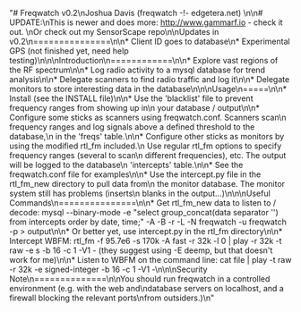 "# Freqwatch v0.2\nJoshua Davis (freqwatch -!- edgetera.net)  \n\n# UPDATE:\nThis is newer and does more: http://www.gammarf.io - check it out.  \nOr check out my SensorScape repo\n\nUpdates in v0.2\n===============\n\n* Client ID goes to database\n* Experimental GPS (not finished yet, need help testing)\n\n\nIntroduction\n============\n\n* Explore vast regions of the RF spectrum\n\n* Log radio activity to a mysql database for trend analysis\n\n* Delegate scanners to find radio traffic and log it\n\n* Delegate monitors to store interesting data in the database\n\n\nUsage\n=====\n\n* Install (see the INSTALL file)\n\n* Use the 'blacklist' file to prevent frequency ranges from showing up in\n  your database / output\n\n* Configure some sticks as scanners using freqwatch.conf.  Scanners scan\n  frequency ranges and log signals above a defined threshold to the database,\n  in the 'freqs' table.\n\n* Configure other sticks as monitors by using the modified rtl_fm included.\n  Use regular rtl_fm options to specify frequency ranges (several to scan\n  different frequencies), etc.  The output will be logged to the database\n  'intercepts' table.\n\n* See the freqwatch.conf file for examples\n\n* Use the intercept.py file in the rtl_fm_new directory to pull data from\n  the monitor database.  The monitor system still has problems (inserts\n  blanks in the output...)\n\n\nUseful Commands\n===============\n\n* Get rtl_fm_new data to listen to / decode: mysql --binary-mode -e \"select group_concat(data separator '') from intercepts order by date, time;\" -A -B -r -L -N freqwatch -u freqwatch -p > output\n\n* Or better yet, use intercept.py in the rtl_fm directory\n\n* Intercept WBFM: rtl_fm -f 95.7e6 -s 170k -A fast -r 32k -l 0 | play -r 32k -t raw -e s -b 16 -c 1 -V1 - (they suggest using -E deemp, but that doesn't work for me)\n\n* Listen to WBFM on the command line: cat file | play -t raw -r 32k -e signed-integer -b 16 -c 1 -V1 -\n\n\nSecurity Note\n==============\n\nYou should run freqwatch in a controlled environment (e.g. with the web and\ndatabase servers on localhost, and a firewall blocking the relevant ports\nfrom outsiders.)\n"